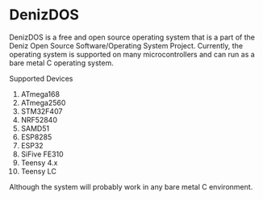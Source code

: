 # DenizDOS
DenizDOS is a free and open source operating system that is a part of the Deniz Open Source Software/Operating System Project. Currently, the operating system is supported on many microcontrollers and can run as a bare metal C operating system.

Supported Devices

1. ATmega168
2. ATmega2560
3. STM32F407
4. NRF52840
5. SAMD51
6. ESP8285
7. ESP32
8. SiFive FE310
9. Teensy 4.x
10. Teensy LC

Although the system will probably work in any bare metal C environment.
